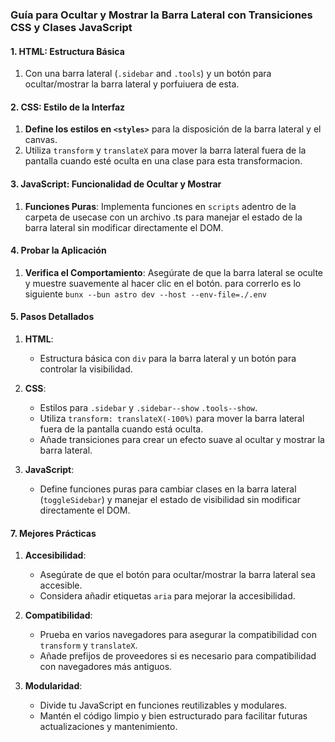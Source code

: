 ### Guía para Ocultar y Mostrar la Barra Lateral con Transiciones CSS y Clases JavaScript

#### 1. HTML: Estructura Básica
1. Con una barra lateral  (`.sidebar` and `.tools`) y un botón para ocultar/mostrar la barra lateral y porfuiuera de esta.

#### 2. CSS: Estilo de la Interfaz
1. **Define los estilos en `<styles>`** para la disposición de la barra lateral y el canvas.
2. Utiliza `transform` y `translateX` para mover la barra lateral fuera de la pantalla cuando esté oculta en una clase para esta transformacion.

#### 3. JavaScript: Funcionalidad de Ocultar y Mostrar
1. **Funciones Puras**: Implementa funciones en `scripts` adentro de la carpeta de usecase con un archivo .ts para manejar el estado de la barra lateral sin modificar directamente el DOM.

#### 4. Probar la Aplicación
1. **Verifica el Comportamiento**: Asegúrate de que la barra lateral se oculte y muestre suavemente al hacer clic en el botón. para correrlo es lo siguiente
`bunx --bun astro dev --host --env-file=./.env`

#### 5. Pasos Detallados

1. **HTML**:
   - Estructura básica con `div` para la barra lateral y un botón para controlar la visibilidad.

2. **CSS**:
   - Estilos para `.sidebar` y `.sidebar--show`  `.tools--show`.
   - Utiliza `transform: translateX(-100%)` para mover la barra lateral fuera de la pantalla cuando está oculta.
   - Añade transiciones para crear un efecto suave al ocultar y mostrar la barra lateral.

3. **JavaScript**:
   - Define funciones puras para cambiar clases en la barra lateral (`toggleSidebar`) y manejar el estado de visibilidad sin modificar directamente el DOM.

#### 7. Mejores Prácticas

1. **Accesibilidad**:
   - Asegúrate de que el botón para ocultar/mostrar la barra lateral sea accesible.
   - Considera añadir etiquetas `aria` para mejorar la accesibilidad.

2. **Compatibilidad**:
   - Prueba en varios navegadores para asegurar la compatibilidad con `transform` y `translateX`.
   - Añade prefijos de proveedores si es necesario para compatibilidad con navegadores más antiguos.

3. **Modularidad**:
   - Divide tu JavaScript en funciones reutilizables y modulares.
   - Mantén el código limpio y bien estructurado para facilitar futuras actualizaciones y mantenimiento.
